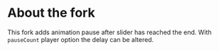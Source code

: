 # About the fork
This fork adds animation pause after slider has reached the end.
With `pauseCount` player option the delay can be altered.